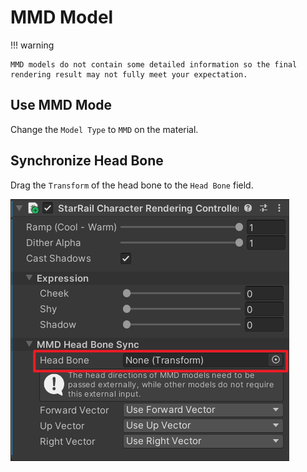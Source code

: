 # MMD Model

!!! warning

    MMD models do not contain some detailed information so the final rendering result may not fully meet your expectation.

## Use MMD Mode

Change the `Model Type` to `MMD` on the material.

## Synchronize Head Bone

Drag the `Transform` of the head bone to the `Head Bone` field.

![Synchronize Head Bone](../../assets/mmd-head-bone-sync.png)
